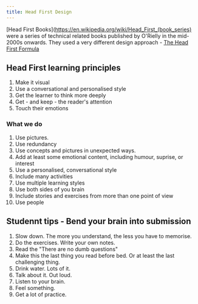 ```yaml
---
title: Head First Design
---
```

[Head First Books](https://en.wikipedia.org/wiki/Head_First_(book_series) were a series of technical related books published by O'Rielly in the mid-2000s onwards. They used a very different design approach - [The Head First Formula](https://web.archive.org/web/20180219200945/http://www.headfirstlabs.com/readme.php)

## Head First learning principles

1. Make it visual
2. Use a conversational and personalised style
3. Get the learner to think more deeply
4. Get - and keep - the reader's attention
5. Touch their emotions

### What we do

1. Use pictures.
2. Use redundancy
3. Use concepts and pictures in unexpected ways.
4. Add at least some emotional content, including humour, suprise, or interest
5. Use a personalised, conversational style
6. Include many activities
7. Use multiple learning styles
8. Use both sides of you brain
9. Include stories and exercises from more than one point of view
10. Use people

## Studennt tips - Bend your brain into submission

1. Slow down. The more you understand, the less you have to memorise.
2. Do the exercises. Write your own notes.
3. Read the "There are no dumb questions"
4. Make this the last thing you read before bed. Or at least the last challenging thing.
5. Drink water. Lots of it.
6. Talk about it. Out loud.
7. Listen to your brain.
8. Feel something.
9. Get a lot of practice.